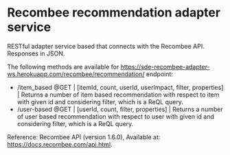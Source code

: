 # Recombee recommendation adapter service
RESTful adapter service based that connects with the Recombee API. Responses in JSON.

The following methods are available for https://sde-recombee-adapter-ws.herokuapp.com/recombee/recommendation/ endpoint:
- /item_based @GET | [itemId, count, userId, userImpact, filter, properties] | Returns a number of item based recommendation with respect to item with given id and considering filter, which is a ReQL query.
- /user-based @GET | [userId, count, filter, properties] | Returns a number of user based recommendation with respect to user with given id and considering filter, which is a ReQL query. 


Reference:
Recombee API (version 1.6.0), Available at: https://docs.recombee.com/api.html.


